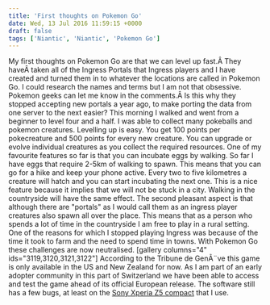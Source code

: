 ```yaml
---
title: 'First thoughts on Pokemon Go'
date: Wed, 13 Jul 2016 11:59:15 +0000
draft: false
tags: ['Niantic', 'Niantic', 'Pokemon Go']
---
```


My first thoughts on Pokemon Go are that we can level up fast.Â They haveÂ taken all of the Ingress Portals that Ingress players and I have created and turned them in to whatever the locations are called in Pokemon Go. I could research the names and terms but I am not that obsessive. Pokemon geeks can let me know in the comments.Â Is this why they stopped accepting new portals a year ago, to make porting the data from one server to the next easier? This morning I walked and went from a beginner to level four and a half. I was able to collect many pokeballs and pokemon creatures. Levelling up is easy. You get 100 points per pokecreature and 500 points for every new creature. You can upgrade or evolve individual creatures as you collect the required resources. One of my favourite features so far is that you can incubate eggs by walking. So far I have eggs that require 2-5km of walking to spawn. This means that you can go for a hike and keep your phone active. Every two to five kilometres a creature will hatch and you can start incubating the next one. This is a nice feature because it implies that we will not be stuck in a city. Walking in the countryside will have the same effect. The second pleasant aspect is that although there are "portals" as I would call them as an ingress player creatures also spawn all over the place. This means that as a person who spends a lot of time in the countryside I am free to play in a rural setting. One of the reasons for which I stopped playing Ingress was because of the time it took to farm and the need to spend time in towns. With Pokemon Go these challenges are now neutralised. \[gallery columns="4" ids="3119,3120,3121,3122"\] According to the Tribune de GenÃ¨ve this game is only available in the US and New Zealand for now. As I am part of an early adopter community in this part of Switzerland we have been able to access and test the game ahead of its official European release. The software still has a few bugs, at least on the [Sony Xperia Z5 compact](https://www.amazon.com/gp/product/B016IMGPSY/ref=as_li_qf_sp_asin_il_tl?ie=UTF8&tag=mainvision-20&camp=1789&creative=9325&linkCode=as2&creativeASIN=B016IMGPSY&linkId=0a323cc7309a41f486c8ceb91bef6dd6) that I use.